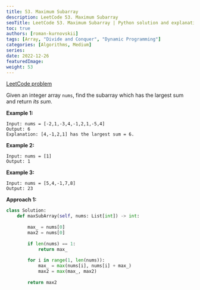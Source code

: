 ```yaml
---
title: 53. Maximum Subarray
description: LeetCode 53. Maximum Subarray
seoTitle: LeetCode 53. Maximum Subarray | Python solution and explanation
toc: true
authors: [roman-kurnovskii]
tags: [Array, "Divide and Conquer", "Dynamic Programming"]
categories: [Algorithms, Medium]
series:
date: 2022-12-26
featuredImage:
weight: 53
---
```


[LeetCode problem](https://leetcode.com/problems/maximum-subarray/)

Given an integer array `nums`, find the subarray which has the largest sum and return *its sum*.

**Example 1:**

    Input: nums = [-2,1,-3,4,-1,2,1,-5,4]
    Output: 6
    Explanation: [4,-1,2,1] has the largest sum = 6.

**Example 2:**

    Input: nums = [1]
    Output: 1

**Example 3:**

    Input: nums = [5,4,-1,7,8]
    Output: 23

**Approach 1:**

```python
class Solution:
    def maxSubArray(self, nums: List[int]) -> int:
        
        max_ = nums[0]
        max2 = nums[0]
        
        if len(nums) == 1:
            return max_
        
        for i in range(1, len(nums)):
            max_ = max(nums[i], nums[i] + max_)
            max2 = max(max_, max2)
            
        return max2
            
```
